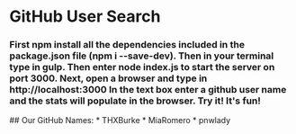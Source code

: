 <h1>GitHub User Search</h1>
<h3>First npm install all the dependencies included in the package.json file (npm i <package> --save-dev). Then in your terminal type in gulp. Then enter node index.js to start the server on port 3000. Next, open a browser and type in http://localhost:3000 In the text box enter a github user name and the stats will populate in the browser. Try it! It's fun!</h3>
## Our GitHub Names:
* THXBurke
* MiaRomero
* pnwlady
